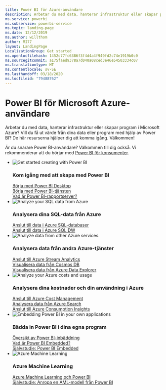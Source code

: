 ```yaml
---
title: Power BI för Azure-användare
description: Arbetar du med data, hanterar infrastruktur eller skapar program i Microsoft Azure?
ms.service: powerbi
ms.subservice: powerbi-service
ms.topic: landing-page
ms.date: 12/12/2019
ms.author: willthom
author: MI77
layout: LandingPage
LocalizationGroup: Get started
ms.openlocfilehash: 1452c77fc6386f3f4d4a4f949fd2c74e1919b0c0
ms.sourcegitcommit: a175faed9378a7d040a08ced3e46e54503334c07
ms.translationtype: HT
ms.contentlocale: sv-SE
ms.lasthandoff: 03/18/2020
ms.locfileid: "79488762"
---
```

# <a name="power-bi-for-microsoft-azure-users"></a>Power BI för Microsoft Azure-användare 

Arbetar du med data, hanterar infrastruktur eller skapar program i Microsoft Azure? Vill du få ut värde från dina data eller program med hjälp av Power BI? De här resurserna hjälper dig att komma igång. Välkommen!

Är du snarare Power BI-användare? Välkommen till dig också. Vi rekommenderar att du börjar med [Power BI för konsumenter](consumer/index.yml).

<ul class="panelContent cardsF"> 
            <li> 
                  <div class="cardSize"> 
                        <div class="cardPadding"> 
                              <div class="card"> 
                                    <div class="cardImageOuter">
                                          <div class="cardImage">
                                                <img alt="Get started creating with Power BI" src="media/power-bi-creator-landing/power-bi-designer-get-started.svg" data-linktype="relative-path">
                                          </div>
                                    </div>
                                    <div class="cardText"> 
                                          <h3>Kom igång med att skapa med Power BI</h3> 
                                          <p></p>
                                               <a href="desktop-what-is-desktop.md">Börja med Power BI Desktop</a><br/> 
                                               <a href="fundamentals/power-bi-overview.md">Börja med Power BI-tjänsten</a><br/> 
                                               <a href="report-server/get-started.md">Vad är Power BI-rapportserver?</a>
                                    </div> 
                              </div> 
                        </div> 
                  </div> 
            </li>
            <li> 
                  <div class="cardSize"> 
                        <div class="cardPadding"> 
                              <div class="card"> 
                                    <div class="cardImageOuter">
                                          <div class="cardImage">
                                                <img alt="Analyze your SQL data from Azure" src="media/power-bi-creator-landing/power-bi-designer-transform-shape-data.svg" data-linktype="relative-path">
                                          </div>
                                    </div>
                                    <div class="cardText"> 
                                          <h3>Analysera dina SQL-data från Azure</h3> 
                                          <p></p>
                                                <a href="service-azure-sql-database-with-direct-connect.md">Anslut till data i Azure SQL-databaser</a><br/> 
                                                <a href="service-azure-sql-data-warehouse-with-direct-connect.md">Anslut till data i Azure SQL DW</a> 
                                    </div> 
                              </div> 
                        </div> 
                  </div> 
            </li>
            <li> 
                  <div class="cardSize"> 
                        <div class="cardPadding"> 
                              <div class="card"> 
                                    <div class="cardImageOuter">
                                          <div class="cardImage">
                                                <img alt="Analyze data from other Azure services" src="media/power-bi-creator-landing/power-bi-designer-connect-data.svg" data-linktype="relative-path">
                                          </div>
                                    </div>
                                    <div class="cardText"> 
                                          <h3>Analysera data från andra Azure-tjänster</h3> 
                                          <p></p>
                                                <a href="https://docs.microsoft.com/azure/stream-analytics/stream-analytics-power-bi-dashboard">Anslut till Azure Stream Analytics</a><br/> 
                                                <a href="https://docs.microsoft.com/azure/cosmos-db/powerbi-visualize">Visualisera data från Cosmos DB</a><br/> 
                                                <a href="https://docs.microsoft.com/azure/data-explorer/visualize-power-bi">Visualisera data från Azure Data Explorer</a>
                                    </div> 
                              </div> 
                        </div> 
                  </div> 
            </li>
            <li> 
                  <div class="cardSize"> 
                        <div class="cardPadding"> 
                              <div class="card"> 
                                    <div class="cardImageOuter">
                                          <div class="cardImage">
                                                <img alt="Analyze your Azure costs and usage" src="media/power-bi-creator-landing/power-bi-designer-licensing.svg" data-linktype="relative-path">
                                          </div>
                                    </div>
                                    <div class="cardText"> 
                                          <h3>Analysera dina kostnader och din användning i Azure</h3> 
                                          <p></p>
                                                <a href="desktop-connect-azure-cost-management.md">Anslut till Azure Cost Management</a><br/> 
                                                <a href="service-connect-to-azure-search.md">Analysera data från Azure Search</a><br/> 
                                                <a href="desktop-connect-azure-consumption-insights.md">Anslut till Azure Consumption Insights</a>
                                    </div> 
                              </div> 
                        </div> 
                  </div> 
            </li>
            <li> 
                  <div class="cardSize"> 
                        <div class="cardPadding"> 
                              <div class="card"> 
                                    <div class="cardImageOuter">
                                          <div class="cardImage">
                                                <img alt="Embedding Power BI in your own applications" src="media/power-bi-creator-landing/power-bi-designer-modeling-data-relationships.svg" data-linktype="relative-path">
                                          </div>
                                    </div>
                                    <div class="cardText"> 
                                          <h3>Bädda in Power BI i dina egna program</h3> 
                                          <p></p>
                                                <a href="developer/embedded/embedding.md">Översikt av Power BI-inbäddning</a><br/>
                                                <a href="developer/embedded/azure-pbie-what-is-power-bi-embedded.md">Vad är Power BI Embedded?</a><br/> 
                                                <a href="developer/embedded/embed-sample-for-customers.md">Självstudie: Power BI Embedded </a> 
                                    </div> 
                              </div> 
                        </div> 
                  </div> 
            </li>
            <li> 
                  <div class="cardSize"> 
                        <div class="cardPadding"> 
                              <div class="card"> 
                                    <div class="cardImageOuter">
                                          <div class="cardImage">
                                                <img alt="Azure Machine Learning" src="media/power-bi-creator-landing/power-bi-designer-create-reports-visuals-dashboards.svg" data-linktype="relative-path">
                                          </div>
                                    </div>
                                    <div class="cardText"> 
                                          <h3>Azure Machine Learning</h3> 
                                          <p></p>
                                                <a href="service-machine-learning-integration.md">Azure Machine Learning och Power BI</a><br/> 
                                                <a href="service-tutorial-invoke-machine-learning-model.md">Självstudie: Anropa en AML-modell från Power BI</a><br/> 
                                    </div> 
                              </div> 
                        </div> 
                  </div> 
            </li>
</ul>



